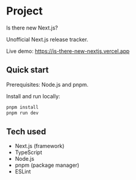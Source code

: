 # Project

Is there new Next.js?

Unofficial Next.js release tracker.

Live demo: https://is-there-new-nextjs.vercel.app

## Quick start

Prerequisites: Node.js and pnpm.

Install and run locally:

```sh
pnpm install
pnpm run dev
```

## Tech used

- Next.js (framework)
- TypeScript
- Node.js
- pnpm (package manager)
- ESLint
